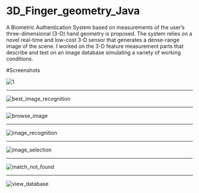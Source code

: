 # 3D_Finger_geometry_Java

A Biometric Authentication System based on measurements of the user’s three-dimensional (3-D) hand geometry is proposed. The system relies on
a novel real-time and low-cost 3-D sensor that generates a dense-range image of the scene. I worked on the 3-D feature measurement parts that
describe and test on an image database simulating a variety of working conditions.

#Screenshots


![1](https://github.com/singh-hub1/3D_Finger_geometry_Java/assets/63784168/7dbde1e3-2c7b-4c6e-a166-a55903fe19df)

-----------------------------------------------------------------------------------------------------------------------------


![best_image_recognition](https://github.com/singh-hub1/3D_Finger_geometry_Java/assets/63784168/b1998d75-4b33-4e73-94ce-35f939fb7c33)


-----------------------------------------------------------------------------------------------------------------------------

![browse_image](https://github.com/singh-hub1/3D_Finger_geometry_Java/assets/63784168/d45c1bd2-107b-46da-8f47-ae3ef196009d)

-----------------------------------------------------------------------------------------------------------------------------


![image_recognition](https://github.com/singh-hub1/3D_Finger_geometry_Java/assets/63784168/168f139f-343b-45e5-8d75-1e0143e2d1b9)

-----------------------------------------------------------------------------------------------------------------------------




![image_selection](https://github.com/singh-hub1/3D_Finger_geometry_Java/assets/63784168/7f7b97f7-dbff-46e9-9ee3-d132d7d91ac4)



-----------------------------------------------------------------------------------------------------------------------------



![match_not_found](https://github.com/singh-hub1/3D_Finger_geometry_Java/assets/63784168/cd8f7523-7bab-4bdf-a1c5-210e657583e1)


-----------------------------------------------------------------------------------------------------------------------------




![view_database](https://github.com/singh-hub1/3D_Finger_geometry_Java/assets/63784168/7c77475c-2517-48b4-8d6c-a75e78879d79)





